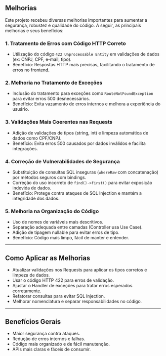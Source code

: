 ## Melhorias 

Este projeto recebeu diversas melhorias importantes para aumentar a segurança, robustez e qualidade do código. A seguir, as principais melhorias e seus benefícios:

### 1. Tratamento de Erros com Código HTTP Correto
- Utilização do código `422 Unprocessable Entity` em validações de dados (ex: CNPJ, CPF, e-mail, tipo).
- Benefício: Respostas HTTP mais precisas, facilitando o tratamento de erros no frontend.

### 2. Melhoria no Tratamento de Exceções
- Inclusão do tratamento para exceções como `RouteNotFoundException` para evitar erros 500 desnecessários.
- Benefício: Evita vazamento de erros internos e melhora a experiência do usuário.

### 3. Validações Mais Coerentes nas Requests
- Adição de validações de tipos (string, int) e limpeza automática de dados como CPF/CNPJ.
- Benefício: Evita erros 500 causados por dados inválidos e facilita integrações.

### 4. Correção de Vulnerabilidades de Segurança
- Substituição de consultas SQL inseguras (`whereRaw` com concatenação) por métodos seguros com bindings.
- Correção do uso incorreto de `find()->first()` para evitar exposição indevida de dados.
- Benefício: Protege contra ataques de SQL Injection e mantém a integridade dos dados.

### 5. Melhoria na Organização do Código
- Uso de nomes de variáveis mais descritivos.
- Separação adequada entre camadas (Controller usa Use Case).
- Adição de tipagem nullable para evitar erros de tipo.
- Benefício: Código mais limpo, fácil de manter e entender.

---

## Como Aplicar as Melhorias

- Atualizar validações nos Requests para aplicar os tipos corretos e limpeza de dados.
- Usar o código HTTP 422 para erros de validação.
- Ajustar o Handler de exceções para tratar erros esperados corretamente.
- Refatorar consultas para evitar SQL Injection.
- Melhorar nomenclatura e separar responsabilidades no código.

---

## Benefícios Gerais

- Maior segurança contra ataques.
- Redução de erros internos e falhas.
- Código mais organizado e de fácil manutenção.
- APIs mais claras e fáceis de consumir.
